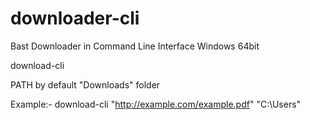 # downloader-cli
Bast Downloader in Command Line Interface Windows 64bit

download-cli <URL> <PATH>
  
PATH by default "Downloads" folder
  
Example:- download-cli "http://example.com/example.pdf" "C:\\Users" 
